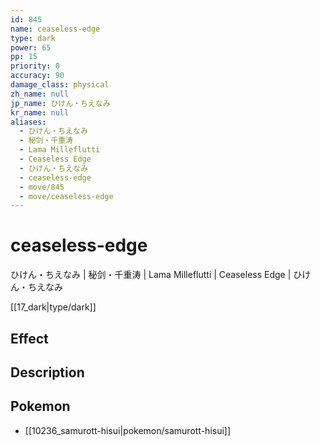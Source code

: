 ```yaml
---
id: 845
name: ceaseless-edge
type: dark
power: 65
pp: 15
priority: 0
accuracy: 90
damage_class: physical
zh_name: null
jp_name: ひけん・ちえなみ
kr_name: null
aliases:
  - ひけん・ちえなみ
  - 秘剑・千重涛
  - Lama Milleflutti
  - Ceaseless Edge
  - ひけん・ちえなみ
  - ceaseless-edge
  - move/845
  - move/ceaseless-edge
---
```

# ceaseless-edge
    
ひけん・ちえなみ | 秘剑・千重涛 | Lama Milleflutti | Ceaseless Edge | ひけん・ちえなみ

[[17_dark|type/dark]]

## Effect



## Description



## Pokemon

- [[10236_samurott-hisui|pokemon/samurott-hisui]]

